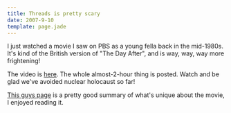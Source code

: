 ```yaml
---
title: Threads is pretty scary
date: 2007-9-10
template: page.jade
---
```


I just watched a movie I saw on PBS as a young fella back in the mid-1980s.
It's kind of the British version of "The Day After", and is way, way, way
more frightening!
  
  
The video is [here](http://video.google.com/videoplay?docid=-2023790698427111488).
The whole almost-2-hour thing is posted. Watch and be glad we've avoided
nuclear holocaust so far!
  
  
[This guys page](http://www.geocities.com/godforgnomes/Threads.html) is
a pretty good summary of what's unique about the movie, I enjoyed reading
it.
